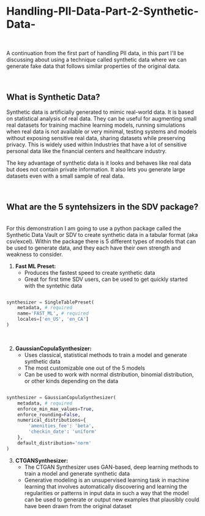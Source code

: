 # Handling-PII-Data-Part-2-Synthetic-Data-

<br />

A continuation from the first part of handling PII data, in this part I'll be discussing about using a technique called synthetic data where we can generate fake data that follows similar properties of the original data. 

<br /> 

## What is Synthetic Data?
Synthetic data is artificially generated to mimic real-world data. It is based on statistical analysis of real data. They can be useful for augmenting small real datasets for training machine learning models, running simulations when real data is not available or very minimal, testing systems and models without exposing sensitive real data, sharing datasets while preserving privacy. This is widely used within Industries that have a lot of sensitive personal data like the financial centers and healthcare industry. <br>

The key advantage of synthetic data is it looks and behaves like real data but does not contain private information. It also lets you generate large datasets even with a small sample of real data.

<br />

## What are the 5 syntehsizers in the SDV package?
<br />
For this demonstration I am going to use a python package called the Synthetic Data Vault or SDV to create synthetic data in a tabular format (aka csv/excel). Within the package there is 5 different types of models that can be used to generate data, and they each have their own strength and weakness to consider.

1. **Fast ML Preset:**
   - Produces the fastest speed to create synthetic data
   - Great for first time SDV users, can be used to get quickly started with the syntethic data

``` python

synthesizer = SingleTablePreset(
    metadata, # required
    name='FAST_ML', # required
    locales=['en_US', 'en_CA']
)

```

<br />


2. **GaussianCopulaSynthesizer:**
   - Uses classical, statistical methods to train a model and generate synthetic data
   - The most customizable one out of the 5 models
   - Can be used to work with normal distribution, binomial distribution, or other kinds depending on the data
``` python

synthesizer = GaussianCopulaSynthesizer(
    metadata, # required
    enforce_min_max_values=True,
    enforce_rounding=False,
    numerical_distributions={
        'amenities_fee': 'beta',
        'checkin_date': 'uniform'
    },
    default_distribution='norm'
)

```

3. **CTGANSynthesizer:**
   - The CTGAN Synthesizer uses GAN-based, deep learning methods to train a model and generate synthetic data
   - Generative modeling is an unsupervised learning task in machine learning that involves automatically discovering and learning the regularities or patterns in input data in such a way that the model can be used to generate or output new examples that plausibly could have been drawn from the original dataset
``` python

